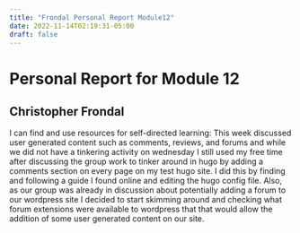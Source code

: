 ```yaml
---
title: "Frondal Personal Report Module12"
date: 2022-11-14T02:19:31-05:00
draft: false
---
```

# Personal Report for Module 12
## Christopher Frondal
I can find and use resources for self-directed learning: This week discussed user generated content such as comments, reviews, and forums and while we did not have a tinkering activity on wednesday I still used my free time after discussing the group work to tinker around in hugo by adding a comments section on every page on my test hugo site. I did this by finding and following a guide I found online and editing the hugo config file. Also, as our group was already in discussion about potentially adding a forum to our wordpress site I decided to start skimming around and checking what forum extensions were available to wordpress that that would allow the addition of some user generated content on our site. 
